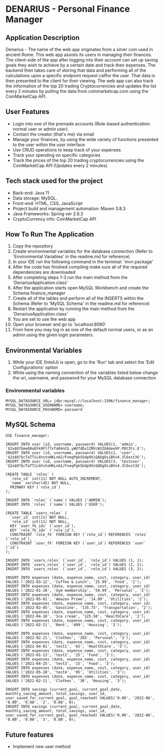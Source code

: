 # DENARIUS - Personal Finance Manager

## Application Description
  Denarius - The name of the web app originates from a silver coin used in ancient Rome. This web app assists its users in managing their finances. The client-side of the app after logging into their account can set up saving goals they wish to achieve by a certain date and track their expenses. The backend then takes care of storing that data and performing all of the calculations upon a specific endpoint request callfor the user. That data is then presented to the client for their viewing. The web app can also track the information of the top 20 trading Cryptocurrencies and updates the list every 2 minutes by pulling the data from coinmarketcap.com using the CoinMarketCap API.

## User Features
  - Login into one of the premade accounts (Role-based authentication: normal user or admin user).
  - Contact the creator (that's me) via email
  - Manage your finances, by using the wide variety of functions presented to the user within the user interface
  - Use CRUD operations to keep track of your expenses
  - Track your spending on specific categories
  - Track the prices of the top 20 trading cryptocurrencies using the CoinMarketCap API (Updates every 2 minutes)
  
## Tech stack used for the project
  - Back-end: Java 11
  - Data storage: MySQL.
  - Front-end: HTML, CSS, JavaScript
  - Project build and management automation: Maven 3.8.3
  - Java Frameworks: Spring ver 2.6.3
  - CryptoCurrency info: CoinMarketCap API

## How To Run The Application
  1. Copy the repository
  2. Create environmental variables for the database connection (Refer to 'Environmental Variables' in the readme.md for reference)
  3. In your IDE run the following command in the terminal: 'mvn package' 
  4. After the code has finished compiling make sure all of the required dependencies are downloaded
  5. After completing steps 1-3 run the main method from the 'DenariusApplication.class' 
  6. After the application starts open MySQL Workbench and create the Schema finance_manager
  7. Create all of the tables and perform all of the INSERTS within the Schema (Refer to 'MySQL Schema' in the readme.md for reference)
  8. Restart the application by running the main method from the 'DenariusApplication.class'
  9. You are set to use the web app
  10. Open your browser and go to 'localhost:8080'
  11. From here you may log in as one of the default normal users, or as an admin using the given login parameters.

## Environmental Variables
  1. While your IDE (InteliJ) is open, go to the 'Run' tab and select the 'Edit Configurations' option
  2. While using the naming convention of the variables listed below change the url, username, and password for your MySQL database connection
  
  ### Environmental variables
  ```
  MYSQL_DATASOURCE_URL= jdbc:mysql://localhost:3306/finance_manager;
  MYSQL_DATASOURCE_USERNAME= username;
  MYSQL_DATASOURCE_PASSWORD= password
  
  ```

## MySQL Schema
```
USE finance_manager;

INSERT INTO user (id, username, password) VALUES(1, 'admin', '$2a$07$meO8oEFk9Flf7vTaR4nCG.yWUTdDx1IMVcW3ZGAdeehP.P8tIFz.O');
INSERT INTO user (id, username, password) VALUES(2, 'user', '$2a$07$cTaTTiLkhstoHKLnA2/FxeqPgkSGdp9XiQADgOsiBVv4.3lOxst3G');
INSERT INTO user (id, username, password) VALUES(3, 'testuser', '$2a$07$cTaTTiLkhstoHKLnA2/FxeqPgkSGdp9XiQADgOsiBVv4.3lOxst3G');

CREATE TABLE `roles` (
  `role_id` int(11) NOT NULL AUTO_INCREMENT,
  `name` varchar(45) NOT NULL,
  PRIMARY KEY (`role_id`)
);

INSERT INTO `roles` (`name`) VALUES ('ADMIN');
INSERT INTO `roles` (`name`) VALUES ('USER');

CREATE TABLE `users_roles` (
  `user_id` int(11) NOT NULL,
  `role_id` int(11) NOT NULL,
  KEY `user_fk_idx` (`user_id`),
  KEY `role_fk_idx` (`role_id`),
  CONSTRAINT `role_fk` FOREIGN KEY (`role_id`) REFERENCES `roles` (`role_id`),
  CONSTRAINT `user_fk` FOREIGN KEY (`user_id`) REFERENCES `user` (`id`)
);

INSERT INTO `users_roles` (`user_id`, `role_id`) VALUES (1, 1);
INSERT INTO `users_roles` (`user_id`, `role_id`) VALUES (2, 2);
INSERT INTO `users_roles` (`user_id`, `role_id`) VALUES (3, 2);

INSERT INTO expenses (date, expense_name, cost, category, user_id) VALUES ('2022-03-12', 'Coffee & Lunch', '25.99', 'Food', '2');
INSERT INTO expenses (date, expense_name, cost, category, user_id) VALUES ('2022-01-28', 'Gym membership', '59.99', 'Personal', '2');
INSERT INTO expenses (date, expense_name, cost, category, user_id) VALUES ('2022-05-01', 'Amazon Prime', '14.99', 'Utilities', '2');
INSERT INTO expenses (date, expense_name, cost, category, user_id) VALUES ('2022-02-05', 'Gasoline', '135.73', 'Transportation', '2');
INSERT INTO expenses (date, expense_name, cost, category, user_id) VALUES ('2022-04-18', 'Ice cream', '125.50', 'HealthCare', '2');
INSERT INTO expenses (date, expense_name, cost, category, user_id) VALUES ('2022-02-21', 'Rent', '499', 'Housing', '2');

INSERT INTO expenses (date, expense_name, cost, category, user_id) VALUES ('2022-02-21', 'Clothes', '265', 'Personal', '3');
INSERT INTO expenses (date, expense_name, cost, category, user_id) VALUES ('2022-04-01', 'test1', '65', 'HealthCare', '3');
INSERT INTO expenses (date, expense_name, cost, category, user_id) VALUES ('2022-01-13', 'test2', '25', 'Food', '3');
INSERT INTO expenses (date, expense_name, cost, category, user_id) VALUES ('2021-04-25', 'test3', '15', 'Food', '3');
INSERT INTO expenses (date, expense_name, cost, category, user_id) VALUES ('2022-05-28', 'test4', '95', 'Utilities', '3');
INSERT INTO expenses (date, expense_name, cost, category, user_id) VALUES ('2022-02-11', 'Clothes', '36', 'Housing', '3');

INSERT INTO savings (current_goal, current_goal_date, monthly_saving_amount, total_savings, user_id, user_saved_for_current_goal, goal_reached) VALUES('0.00', '2022-06', '0.00', '0.00', '2', '0.00', 0);
INSERT INTO savings (current_goal, current_goal_date, monthly_saving_amount, total_savings, user_id, user_saved_for_current_goal, goal_reached) VALUES('0.00', '2022-06', '0.00', '0.00', '3', '0.00', 0);

```

## Future features
- Implement new user method
